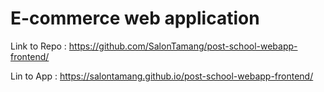 # E-commerce web application 

Link to Repo : https://github.com/SalonTamang/post-school-webapp-frontend/  

Lin to App : https://salontamang.github.io/post-school-webapp-frontend/
